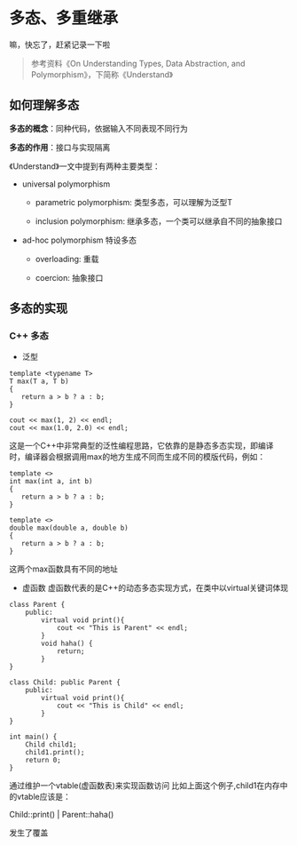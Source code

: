 # 多态、多重继承

嘛，快忘了，赶紧记录一下啦

> 参考资料《On Understanding Types, Data Abstraction, and Polymorphism》，下简称《Understand》

## 如何理解多态

**多态的概念**：同种代码，依据输入不同表现不同行为

**多态的作用**：接口与实现隔离

《Understand》一文中提到有两种主要类型：

- universal polymorphism

  - parametric polymorphism: 类型多态，可以理解为泛型T

  - inclusion polymorphism: 继承多态，一个类可以继承自不同的抽象接口

- ad-hoc polymorphism 特设多态

  - overloading: 重载

  - coercion: 抽象接口

## 多态的实现

### C++ 多态

- 泛型
```
template <typename T>
T max(T a, T b)
{
   return a > b ? a : b;
}

cout << max(1, 2) << endl;
cout << max(1.0, 2.0) << endl;
```
这是一个C++中非常典型的泛性编程思路，它依靠的是静态多态实现，即编译时，编译器会根据调用max的地方生成不同而生成不同的模版代码，例如：
```
template <>
int max(int a, int b)
{
   return a > b ? a : b;
}

template <>
double max(double a, double b)
{
   return a > b ? a : b;
}
```
这两个max函数具有不同的地址

- 虚函数
虚函数代表的是C++的动态多态实现方式，在类中以virtual关键词体现

```
class Parent {
    public:
        virtual void print(){ 
            cout << "This is Parent" << endl;
        }
        void haha() {
            return;
        }
}

class Child: public Parent {
    public:
        virtual void print(){ 
            cout << "This is Child" << endl;
        }
}

int main() {
    Child child1;
    child1.print();
    return 0;
}

```

通过维护一个vtable(虚函数表)来实现函数访问
比如上面这个例子,child1在内存中的vtable应该是：

Child::print() | Parent::haha()

发生了覆盖